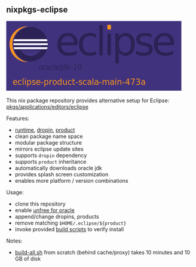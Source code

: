 
## nixpkgs-eclipse

[![Eclipse Splash][splash_icon]][splash_link]

This nix package repository provides alternative setup for Eclipse:
[pkgs/applications/editors/eclipse][nixos_eclipse]

Features:
* [runtime](eclipse/runtime), [dropin](eclipse/dropin), [product](eclipse/product)
* clean package name space
* modular package structure
* mirrors eclipse update sites
* supports `dropin` dependency 
* supports `product` inheritance
* automatically downloads oracle jdk
* provides splash screen customization
* enables more platform / version combinations

Usage:
* clone this repository
* enable [unfree for oracle][wiki_unfree]
* append/change dropins, products
* remove matching `$HOME/.eclipse/${product}`
* invoke provided [build scripts](.build) to verify install

Notes:
* [build-all.sh](.build/build-all.sh) from scratch (behind cache/proxy)
  takes 10 minutes and 10 GB of disk

[nixos_eclipse]: https://github.com/NixOS/nixpkgs/tree/master/pkgs/applications/editors/eclipse

[wiki_unfree]: https://nixos.wiki/wiki/FAQ/How_can_I_install_a_proprietary_or_unfree_package%3F

[splash_icon]: .gitrepo/splash.png
[splash_link]: eclipse
